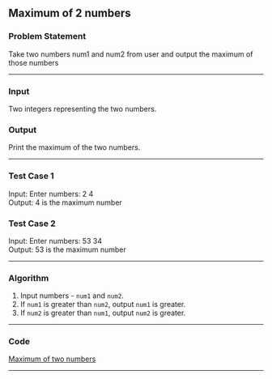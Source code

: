 ## Maximum of 2 numbers

### Problem Statement
Take two numbers num1 and num2 from user and output the maximum of those numbers

---

### Input
Two integers representing the two numbers.

### Output 
Print the maximum of the two numbers.

---

### Test Case 1
Input: Enter numbers: 2 4 <br>
Output: 4 is the maximum number <br>

### Test Case 2
Input: Enter numbers: 53 34 <br>
Output: 53 is the maximum number <br>

---

### Algorithm 
1. Input numbers - `num1` and `num2`.
2. If `num1` is greater than `num2`, output `num1` is greater.
3. If `num2` is greater than `num1`, output `num2` is greater.

---

### Code

[Maximum of two numbers](maximum_of_two.c) 

---